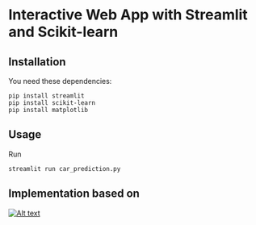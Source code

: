 # Interactive Web App with Streamlit and Scikit-learn

## Installation
You need these dependencies:
```console
pip install streamlit
pip install scikit-learn
pip install matplotlib
```

## Usage
Run
```console
streamlit run car_prediction.py
```

## Implementation based on
  [![Alt text](https://img.youtube.com/vi/DBBpLrhKzC8/hqdefault.jpg)](https://www.youtube.com/watch?v=DBBpLrhKzC8)

